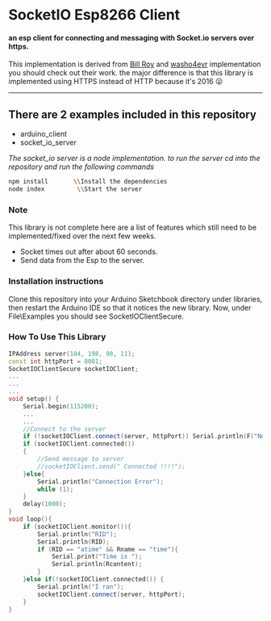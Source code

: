 # SocketIO Esp8266 Client 
#### an esp client for connecting and messaging with Socket.io servers over https.

This implementation is derived from [Bill Roy][1] and [washo4evr][2] implementation you should check out their work. the major difference is that this library is implemented using HTTPS instead of HTTP because it's 2016 :stuck_out_tongue:

***

## There are 2 examples included in this repository
* arduino_client
* socket_io_server

_The socket_io server is a node implementation. to run the server cd into the repository and run the following commands_
```bash
npm install       \\Install the dependencies
node index         \\Start the server
```


### Note

This library is not complete here are a list of features which still need to be implemented/fixed over the next few weeks.

* Socket times out after about 60 seconds.
* Send data from the Esp to the server.

### Installation instructions

Clone this repository into your Arduino Sketchbook directory under libraries, then restart the Arduino IDE so that it notices the new library.  Now, under File\Examples you should see SocketIOClientSecure.  

### How To Use This Library

```c++
IPAddress server(104, 198, 98, 11); 
const int httpPort = 8081; 
SocketIOClientSecure socketIOClient; 
... 
... 
... 
void setup() { 	
	Serial.begin(115200); 	
	...
	...
	//Connect to the server	 	
	if (!socketIOClient.connect(server, httpPort)) Serial.println(F("Not connected.")); 	
	if (socketIOClient.connected()) 	
	{ 	
		//Send message to server
		//socketIOClient.send(" Connected !!!!"); 	
	}else{ 		
		Serial.println("Connection Error"); 		
		while (1); 	
	} 	
	delay(1000); 
}  
void loop(){  	
	if (socketIOClient.monitor()){ 		
		Serial.println("RID"); 		
		Serial.println(RID); 		
		if (RID == "atime" && Rname == "time"){ 			
			Serial.print("Time is "); 			
			Serial.println(Rcontent); 		
		} 	
	}else if(!socketIOClient.connected()) { 		
		Serial.println("I ran"); 		
		socketIOClient.connect(server, httpPort); 	
	}  
}

```

[1]: https://github.com/billroy/socket.io-arduino-client
[2]: https://github.com/washo4evr/Socket.io-v1.x-Library
